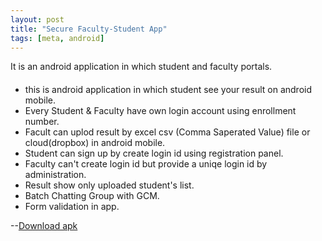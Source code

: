 ```yaml
---
layout: post
title: "Secure Faculty-Student App"
tags: [meta, android]
---
```



It is an android application in which student and faculty portals.
<!--more-->

####
- this is android application in which student see your result on android mobile.
- Every Student & Faculty have own login account using enrollment number.
- Facult can uplod result by excel csv (Comma Saperated Value) file or cloud(dropbox) in android mobile.
- Student can sign up by create login id using registration panel.
- Faculty can't create login id but provide a uniqe login id by administration.
- Result show only uploaded student's list.
- Batch Chatting Group with GCM.
- Form validation in app.

--[Download apk](https://www.dropbox.com/s/phpgnzdm46nnui0/com.share.sharaz.share.apk?dl=0)